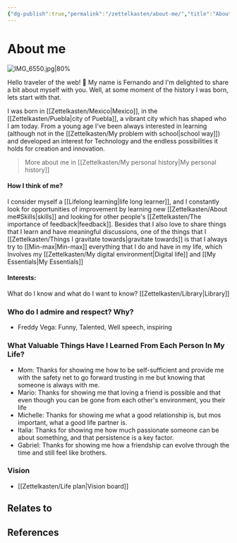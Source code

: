 ```yaml
---
{"dg-publish":true,"permalink":"/zettelkasten/about-me/","title":"About me","tags":["status/todo","personal"],"noteIcon":"","created":"2023-10-06T22:06:27.367+01:00"}
---
```



# About me
![IMG_6550.jpg|80%](/img/user/Files/IMG_6550.jpg)

Hello traveler of the web! 👋 My name is Fernando and I'm delighted to share a bit about myself with you. Well, at some moment of the history  I was born, lets start with that.

I was born in [[Zettelkasten/Mexico\|Mexico]], in the [[Zettelkasten/Puebla\|city of Puebla]], a vibrant city which has shaped who I am today. From a young age I've been always interested in learning (although not in the [[Zettelkasten/My problem with school\|school way]])  and developed an interest for Technology and the endless possibilities it holds for creation and innovation.

>More about me in [[Zettelkasten/My personal history\|My personal history]]

#### **How I think of me?**
I consider myself a [[Lifelong learning\|life long learner]], and I constantly look for opportunities of improvement by learning new [[Zettelkasten/About me#Skills\|skills]] and looking for other people's [[Zettelkasten/The importance of feedback\|feedback]].  Besides that I also love to share things that I learn and have meaningful discussions, one of the things that I [[Zettelkasten/Things I gravitate towards\|gravitate towards]] is that I always try to [[Min-max\|Min-max]] everything that I do and have in my life, which Involves my [[Zettelkasten/My digital environment\|Digital life]] and [[My Essentials\|My Essentials]]

#### **Interests:**
What do I know and what do I want to know? 
[[Zettelkasten/Library\|Library]]


### Who do I admire and respect? Why?

- Freddy Vega: Funny, Talented, Well speech, inspiring


### What Valuable Things Have I Learned From Each Person In My Life?

- Mom: Thanks for showing me how to be self-sufficient and provide me with the safety net to go forward trusting in me but knowing that someone is always with me.
- Mario: Thanks for showing me that loving a friend is possible and that even though you can be gone from each other's environment, you their life
- Michelle: Thanks for showing me what a good relationship is, but mos important, what a good life partner is.
- Italia: Thanks for showing me how much passionate someone can be about something, and that persistence is a key factor.
- Gabriel: Thanks for showing me how a friendship can evolve through the time and still feel like brothers.


### Vision
- [[Zettelkasten/Life plan\|Vision board]]




## Relates to
## References
